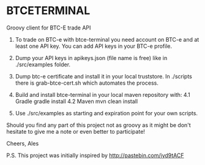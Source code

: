 BTCETERMINAL
============

Groovy client for BTC-E trade API


1. To trade on BTC-e with btce-terminal you need account on BTC-e and at least one API key. You can add API keys in your BTC-e profile.
2. Dump your API keys in apikeys.json (file name is free) like in ./src/examples folder.
3. Dump btc-e certificate and install it in your local truststore. In ./scripts there is grab-btce-cert.sh which automates the process.
4. Build and install btce-terminal in your local maven repository with:
    4.1 Gradle
        gradle install
    4.2
        Maven
        mvn clean install

5. Use ./src/examples as starting and expiration point for your own scripts.

Should you find any part of this project not as groovy as it might be don't hesitate to give me a note or even better to participate!

Cheers,
Ales

P.S.
This project was initially inspired by
http://pastebin.com/jyd9tACF
